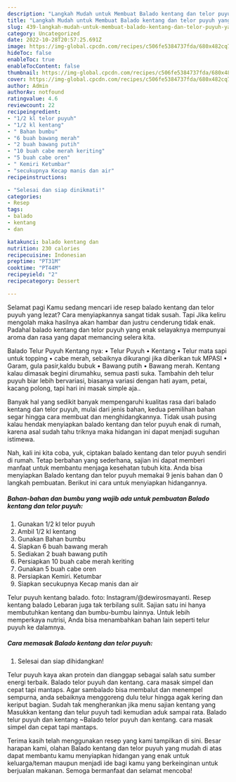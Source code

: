 ```yaml
---
description: "Langkah Mudah untuk Membuat Balado kentang dan telor puyuh yang Bisa Manjain Lidah"
title: "Langkah Mudah untuk Membuat Balado kentang dan telor puyuh yang Bisa Manjain Lidah"
slug: 439-langkah-mudah-untuk-membuat-balado-kentang-dan-telor-puyuh-yang-bisa-manjain-lidah
category: Uncategorized
date: 2022-10-28T20:57:25.691Z
image: https://img-global.cpcdn.com/recipes/c506fe5384737fda/680x482cq70/balado-kentang-dan-telor-puyuh-foto-resep-utama.jpg
hideToc: false
enableToc: true
enableTocContent: false
thumbnail: https://img-global.cpcdn.com/recipes/c506fe5384737fda/680x482cq70/balado-kentang-dan-telor-puyuh-foto-resep-utama.jpg
cover: https://img-global.cpcdn.com/recipes/c506fe5384737fda/680x482cq70/balado-kentang-dan-telor-puyuh-foto-resep-utama.jpg
author: Admin
authorAv: notfound
ratingvalue: 4.6
reviewcount: 22
recipeingredient:
- "1/2 kl telor puyuh"
- "1/2 kl kentang"
- " Bahan bumbu"
- "6 buah bawang merah"
- "2 buah bawang putih"
- "10 buah cabe merah keriting"
- "5 buah cabe oren"
- " Kemiri Ketumbar"
- "secukupnya Kecap manis dan air"
recipeinstructions:

- "Selesai dan siap dinikmati!"
categories:
- Resep
tags:
- balado
- kentang
- dan

katakunci: balado kentang dan 
nutrition: 230 calories
recipecuisine: Indonesian
preptime: "PT31M"
cooktime: "PT44M"
recipeyield: "2"
recipecategory: Dessert

---
```



Selamat pagi Kamu sedang mencari ide resep balado kentang dan telor puyuh yang lezat? Cara menyiapkannya sangat tidak susah. Tapi Jika keliru mengolah maka hasilnya akan hambar dan justru cenderung tidak enak. Padahal balado kentang dan telor puyuh yang enak selayaknya mempunyai aroma dan rasa yang dapat memancing selera kita.


Balado Telur Puyuh Kentang nya: • Telur Puyuh • Kentang • Telur mata sapi untuk topping • cabe merah, sebaiknya dikurangi jika diberikan tuk MPASI • Garam, gula pasir,kaldu bubuk • Bawang putih • Bawang merah. Kentang kalau dimasak begini dirumahku, semua pasti suka. Tambahin deh telur puyuh biar lebih bervariasi, biasanya variasi dengan hati ayam, petai, kacang polong, tapi hari ini masak simple aja..

Banyak hal yang sedikit banyak mempengaruhi kualitas rasa dari balado kentang dan telor puyuh, mulai dari jenis bahan, kedua pemilihan bahan segar hingga cara membuat dan menghidangkannya. Tidak usah pusing kalau hendak menyiapkan balado kentang dan telor puyuh enak di rumah, karena asal sudah tahu triknya maka hidangan ini dapat menjadi suguhan istimewa.


Nah, kali ini kita coba, yuk, ciptakan balado kentang dan telor puyuh sendiri di rumah. Tetap berbahan yang sederhana, sajian ini dapat memberi manfaat untuk membantu menjaga kesehatan tubuh kita. Anda bisa menyiapkan Balado kentang dan telor puyuh memakai 9 jenis bahan dan 0 langkah pembuatan. Berikut ini cara untuk menyiapkan hidangannya.

<!--inarticleads1-->

##### Bahan-bahan dan bumbu yang wajib ada untuk pembuatan Balado kentang dan telor puyuh:

1. Gunakan 1/2 kl telor puyuh
1. Ambil 1/2 kl kentang
1. Gunakan  Bahan bumbu
1. Siapkan 6 buah bawang merah
1. Sediakan 2 buah bawang putih
1. Persiapkan 10 buah cabe merah keriting
1. Gunakan 5 buah cabe oren
1. Persiapkan  Kemiri. Ketumbar
1. Siapkan secukupnya Kecap manis dan air


Telur puyuh kentang balado. foto: Instagram/@dewirosmayanti. Resep kentang balado Lebaran juga tak terbilang sulit. Sajian satu ini hanya membutuhkan kentang dan bumbu-bumbu lainnya. Untuk lebih memperkaya nutrisi, Anda bisa menambahkan bahan lain seperti telur puyuh ke dalamnya. 

<!--inarticleads2-->

##### Cara memasak Balado kentang dan telor puyuh:


1. Selesai dan siap dihidangkan!

Telur puyuh kaya akan protein dan dianggap sebagai salah satu sumber energi terbaik. Balado telor puyuh dan kentang. cara masak simpel dan cepat tapi mantaps. Agar sambalado bisa membalut dan menempel sempurna, anda sebaiknya menggoreng dulu telur hingga agak kering dan keriput bagian. Sudah tak mengherankan jika menu sajian kentang yang Masukkan kentang dan telur puyuh tadi kemudian aduk sampai rata. Balado telur puyuh dan kentang ~Balado telor puyuh dan kentang. cara masak simpel dan cepat tapi mantaps. 

Terima kasih telah menggunakan resep yang kami tampilkan di sini. Besar harapan kami, olahan Balado kentang dan telor puyuh yang mudah di atas dapat membantu kamu menyiapkan hidangan yang enak untuk keluarga/teman maupun menjadi ide bagi kamu yang berkeinginan untuk berjualan makanan. Semoga bermanfaat dan selamat mencoba!
